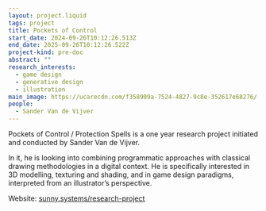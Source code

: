 ```yaml
---
layout: project.liquid
tags: project
title: Pockets of Control
start_date: 2024-09-26T10:12:26.513Z
end_date: 2025-09-26T10:12:26.522Z
project-kind: pre-doc
abstract: ""
research_interests:
  - game design
  - generative design
  - illustration
main_image: https://ucarecdn.com/f358909a-7524-4827-9c8e-352617e68276/
people:
  - Sander Van de Vijver
---
```

Pockets of Control / Protection Spells is a one year research project initiated and conducted by Sander Van de Vijver.

In it, he is looking into combining programmatic approaches with classical drawing methodologies in a digital context. He is specifically interested in 3D modelling, texturing and shading, and in game design paradigms, interpreted from an illustrator’s perspective.

Website: [sunny.systems/research-project](https://sunny.systems/research-project)